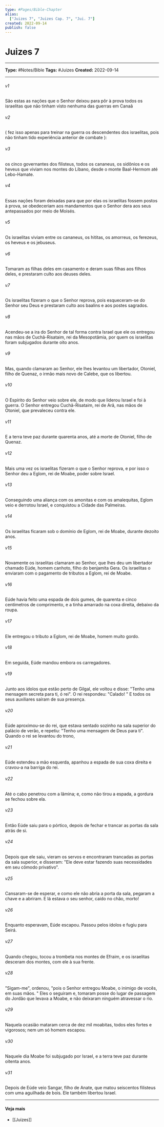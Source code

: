 ```yaml
---
type: #Pages/Bible-Chapter
alias:
  ["Juizes 7", "Juizes Cap. 7", "Jui. 7"]
created: 2022-09-14
publish: false
---
```


# Juizes 7

---

**Type:** #Notes/Bible
**Tags:** #Juizes
**Created:** 2022-09-14

---

###### v1
São estas as nações que o Senhor deixou para pôr à prova todos os israelitas que não tinham visto nenhuma das guerras em Canaã
###### v2
( fez isso apenas para treinar na guerra os descendentes dos israelitas, pois não tinham tido experiência anterior de combate ):
###### v3
os cinco governantes dos filisteus, todos os cananeus, os sidônios e os heveus que viviam nos montes do Líbano, desde o monte Baal-Hermom até Lebo-Hamate.
###### v4
Essas nações foram deixadas para que por elas os israelitas fossem postos à prova, se obedeceriam aos mandamentos que o Senhor dera aos seus antepassados por meio de Moisés.
###### v5
Os israelitas viviam entre os cananeus, os hititas, os amorreus, os ferezeus, os heveus e os jebuseus.
###### v6
Tomaram as filhas deles em casamento e deram suas filhas aos filhos deles, e prestaram culto aos deuses deles.
###### v7
Os israelitas fizeram o que o Senhor reprova, pois esqueceram-se do Senhor seu Deus e prestaram culto aos baalins e aos postes sagrados.
###### v8
Acendeu-se a ira do Senhor de tal forma contra Israel que ele os entregou nas mãos de Cuchã-Risataim, rei da Mesopotâmia, por quem os israelitas foram subjugados durante oito anos.
###### v9
Mas, quando clamaram ao Senhor, ele lhes levantou um libertador, Otoniel, filho de Quenaz, o irmão mais novo de Calebe, que os libertou.
###### v10
O Espírito do Senhor veio sobre ele, de modo que liderou Israel e foi à guerra. O Senhor entregou Cuchã-Risataim, rei de Arã, nas mãos de Otoniel, que prevaleceu contra ele.
###### v11
E a terra teve paz durante quarenta anos, até a morte de Otoniel, filho de Quenaz.
###### v12
Mais uma vez os israelitas fizeram o que o Senhor reprova, e por isso o Senhor deu a Eglom, rei de Moabe, poder sobre Israel.
###### v13
Conseguindo uma aliança com os amonitas e com os amalequitas, Eglom veio e derrotou Israel, e conquistou a Cidade das Palmeiras.
###### v14
Os israelitas ficaram sob o domínio de Eglom, rei de Moabe, durante dezoito anos.
###### v15
Novamente os israelitas clamaram ao Senhor, que lhes deu um libertador chamado Eúde, homem canhoto, filho do benjamita Gera. Os israelitas o enviaram com o pagamento de tributos a Eglom, rei de Moabe.
###### v16
Eúde havia feito uma espada de dois gumes, de quarenta e cinco centímetros de comprimento, e a tinha amarrado na coxa direita, debaixo da roupa.
###### v17
Ele entregou o tributo a Eglom, rei de Moabe, homem muito gordo.
###### v18
Em seguida, Eúde mandou embora os carregadores.
###### v19
Junto aos ídolos que estão perto de Gilgal, ele voltou e disse: "Tenho uma mensagem secreta para ti, ó rei". O rei respondeu: "Calado! " E todos os seus auxiliares saíram de sua presença.
###### v20
Eúde aproximou-se do rei, que estava sentado sozinho na sala superior do palácio de verão, e repetiu: "Tenho uma mensagem de Deus para ti". Quando o rei se levantou do trono,
###### v21
Eúde estendeu a mão esquerda, apanhou a espada de sua coxa direita e cravou-a na barriga do rei.
###### v22
Até o cabo penetrou com a lâmina; e, como não tirou a espada, a gordura se fechou sobre ela.
###### v23
Então Eúde saiu para o pórtico, depois de fechar e trancar as portas da sala atrás de si.
###### v24
Depois que ele saiu, vieram os servos e encontraram trancadas as portas da sala superior, e disseram: "Ele deve estar fazendo suas necessidades em seu cômodo privativo".
###### v25
Cansaram-se de esperar, e como ele não abria a porta da sala, pegaram a chave e a abriram. E lá estava o seu senhor, caído no chão, morto!
###### v26
Enquanto esperavam, Eúde escapou. Passou pelos ídolos e fugiu para Seirá.
###### v27
Quando chegou, tocou a trombeta nos montes de Efraim, e os israelitas desceram dos montes, com ele à sua frente.
###### v28
"Sigam-me", ordenou, "pois o Senhor entregou Moabe, o inimigo de vocês, em suas mãos. " Eles o seguiram e, tomaram posse do lugar de passagem do Jordão que levava a Moabe, e não deixaram ninguém atravessar o rio.
###### v29
Naquela ocasião mataram cerca de dez mil moabitas, todos eles fortes e vigorosos; nem um só homem escapou.
###### v30
Naquele dia Moabe foi subjugado por Israel, e a terra teve paz durante oitenta anos.
###### v31
Depois de Eúde veio Sangar, filho de Anate, que matou seiscentos filisteus com uma aguilhada de bois. Ele também libertou Israel.


---

#### Veja mais

- [[Juizes]]
